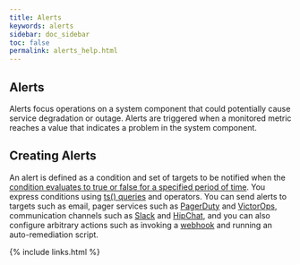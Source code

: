 ```yaml
---
title: Alerts
keywords: alerts
sidebar: doc_sidebar
toc: false
permalink: alerts_help.html
---
```

## Alerts

 Alerts focus operations on a system component that could potentially cause service degradation or outage. Alerts are triggered when a monitored metric reaches a value that indicates a problem in the system component.

## Creating Alerts

An alert is defined as a condition and set of targets to be notified when the [condition evaluates to true or false for a specified period of time](https://community.wavefront.com/docs/DOC-1052). You express conditions using [ts() queries](https://community.wavefront.com/docs/DOC-1019) and operators. You can send alerts to targets such as email, pager services such as [PagerDuty](https://community.wavefront.com/docs/DOC-1056) and [VictorOps](https://community.wavefront.com/docs/DOC-1251), communication channels such as [Slack](https://community.wavefront.com/docs/DOC-1183) and [HipChat](https://community.wavefront.com/docs/DOC-1055), and you can also configure arbitrary actions such as invoking a [webhook](https://community.wavefront.com/docs/DOC-1054) and running an auto-remediation script.

{% include links.html %}
